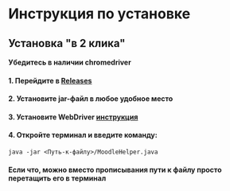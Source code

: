 # Инструкция по установке
## Установка "в 2 клика"
**Убедитесь в наличии chromedriver**
#### 1. Перейдите в [Releases](https://github.com/mynameisasskiss/MFAlpha/releases)
#### 2. Установите jar-файл в любое удобное место
#### 3. Установите WebDriver [инструкция](WEBDRIVER.md)
#### 4. Откройте терминал и введите команду:
```java -jar <Путь-к-файлу>/MoodleHelper.java```
#### Если что, можно вместо прописывания пути к файлу просто перетащить его в терминал
